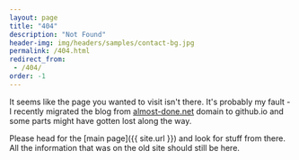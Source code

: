 ```yaml
---
layout: page
title: "404"
description: "Not Found"
header-img: img/headers/samples/contact-bg.jpg
permalink: /404.html
redirect_from:
 - /404/
order: -1
---
```


It seems like the page you wanted to visit isn't there. It's probably my fault - I recently migrated the blog from
[almost-done.net](http://almost-done.net/) domain to github.io and some parts might have gotten lost along the way.

Please head for the [main page]({{ site.url }}) and look for stuff from there. All the information that was on the old
site should still be here.
